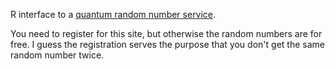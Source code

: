 R interface to a [quantum random number service](https://qrng.physik.hu-berlin.de/download).

You need to register for this site, but otherwise the random numbers are for free. I guess the registration serves the purpose that you don't get the same random number twice. 

